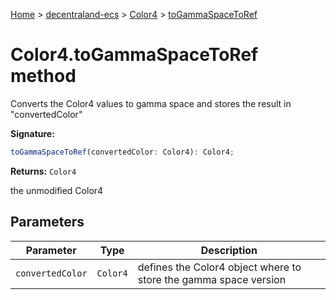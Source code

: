 [Home](./index) &gt; [decentraland-ecs](./decentraland-ecs.md) &gt; [Color4](./decentraland-ecs.color4.md) &gt; [toGammaSpaceToRef](./decentraland-ecs.color4.togammaspacetoref.md)

# Color4.toGammaSpaceToRef method

Converts the Color4 values to gamma space and stores the result in "convertedColor"

**Signature:**
```javascript
toGammaSpaceToRef(convertedColor: Color4): Color4;
```
**Returns:** `Color4`

the unmodified Color4

## Parameters

|  Parameter | Type | Description |
|  --- | --- | --- |
|  `convertedColor` | `Color4` | defines the Color4 object where to store the gamma space version |

